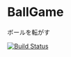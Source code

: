 # BallGame

ボールを転がす

[![Build Status](https://travis-ci.org/mya0/BallGame.svg?branch=master)](https://travis-ci.org/mya0/BallGame)

